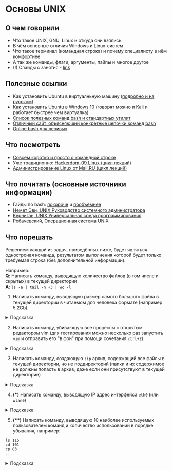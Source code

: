 # Основы UNIX

## О чем говорили
- Что такое UNIX, GNU, Linux и откуда они взялись
- В чём основные отличия Windows и Linux-систем
- Что такое терминал (командная строка) и почему специалисту в нём комфортнее
- А так же команды, флаги, аргументы, пайпы и многое другое
- (!) Слайды с занятия - [link](https://docs.google.com/presentation/d/1KYBHI7z7RGIRqbxD9jYem82PQ_H-BNc3kjra3zd3QuA/edit?usp=sharing)

## Полезные ссылки
- Как установить Ubuntu в виртуалньную машину ([подробно и на русском](http://profitraders.com/Ubuntu/VirtualBoxUbuntuInstall.html))
- [Как установить Ubuntu в Windows 10](https://tutorials.ubuntu.com/tutorial/tutorial-ubuntu-on-windows) (говорят можно и Kali и работает быстрее чем виртуалка)
- [Список полезных команд bash и стандартных утилит](http://isc.tsu.ru/lectures/unix/programs.html)
- [Отличный сайт, объясняюший конкретные цепочки команд bash](http://explainshell.com/)
- [Online bash для ленивых](https://www.tutorialspoint.com/execute_bash_online.php)

## Что посмотреть
- [Совсем коротко и просто о командной строке](https://vk.com/wall-30666517_1394414)
- Уже традиционно: [Hackerdom-09 Linux (цикл лекций)](https://www.youtube.com/playlist?list=PLU-TUGRFxOHjfl2oMuOjWutiAn1HT9Xfe)
- [Администрирование Linux от Mail.RU (цикл лекций)](https://www.youtube.com/playlist?list=PLrCZzMib1e9pun72f4KmFopzPs5pGB85_)

## Что почитать (основные источники информации)
- Гайды по bash: [покороче](http://citforum.ru/operating_systems/shell/index.shtml) и [пообъёмнее](http://rus-linux.net/MyLDP/BOOKS/abs-guide/flat/abs-book.html)
- [Немет Эви, UNIX Руководство системного администратора](https://www.ozon.ru/context/detail/id/7607778/)
- [Керниган, UNIX Универсальная среда программирования](https://www.ozon.ru/context/detail/id/33588284/)
- [Робачевский, Операционная система UNIX](https://www.ozon.ru/context/detail/id/2419365/)

## Что порешать
Решением каждой из задач, приведённых ниже, будет являться одностроная команда, результатом выполнения которой будет
только требуемая строка (без дополнительной информации).

Например:
</br> **Q**: Написать команду, выводящую количество файлов (в том числе и скрытых) в текущей директории 
</br> **A**: `ls -a | tail -n +3 | wc -l`

1. Написать команду, выводящую размер самого большого файла в текущей директории в читаемом для человека формате (например 5.2Gb) 
<details>
  <summary>Подсказка</summary>
  См. команды `du`, `head` \ `tail`, `sort`, `cut` \ `awk`
</details>

2. Написать команду, убивающую все процессы с открытым редактором vim (для тестирования можно несколько раз запустить `vim` и отправить
его "в фон" при помощи сочетания `ctrl+Z`)
<details>
  <summary>Подсказка</summary>
  См. команды `ps` \ `pgrep`, `kill`, `xargs`
</details>

3. Написать команду, создающую `zip` архив, содержащий все файлы в текущей директории, но не поддиректорий (папки и их содержимое
не должны попасть в архив, даже если они присутствуют в текущей директории)
<details>
  <summary>Подсказка</summary>
  См. команды `find`, `gzip`, `xargs`
</details>

4. **(\*)** Написать команду, выводящую IP адрес интерфейса `eth0` (или `wlan0`) 
  <details>
    <summary>Подсказка</summary>
    См. команды `ifconfig`, `grep`, `sed`,  `cut` \ `awk`
  </details>

5. **(\*\*)** Написать команду, выводящую 10 наиболее используемых пользователем команд и количество использований в порядке убывания, например:
  ```
  ls 115
  cd 101
  cp 83
  ...
  ```
  <details>
    <summary>Подсказка</summary>
    См. команды `history`, `uniq`, `sort`,  `awk`, `head`
  </details>


